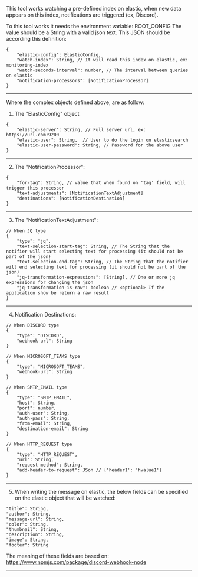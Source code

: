 This tool works watching a pre-defined index on elastic, when new data appears on this index, notifications are triggered (ex, Discord).

To this tool works it needs the environment variable: ROOT_CONFIG
The value should be a String with a valid json text. This JSON should be according this definition:

```
{
    "elastic-config": ElasticConfig,
    "watch-index": String, // It will read this index on elastic, ex: monitoring-index
    "watch-seconds-interval": number, // The interval between queries on elastic
    "notification-processors": [NotificationProcessor]
}
```
---
Where the complex objects defined above, are as follow:
1) The "ElasticConfig" object
```
{
    "elastic-server": String, // Full server url, ex: https://url.com:9200
    "elastic-user": String,  // User to do the login on elasticsearch
    "elastic-user-password": String, // Password for the above user
}
```
---
2) The "NotificationProcessor":
```
{
    "for-tag": String, // value that when found on 'tag' field, will trigger this processor
    "text-adjustments": [NotificationTextAdjustment]
    "destinations": [NotificationDestination]
}
```
---
3) The "NotificationTextAdjustment":
```
// When JQ type
{
    "type": "jq",
    "text-selection-start-tag": String, // The String that the notifier will start selecting text for processing (it should not be part of the json)
    "text-selection-end-tag": String, // The String that the notifier will end selecting text for processing (it should not be part of the json)
    "jq-transformation-expressions": [String], // One or more jq expressions for changing the json
    "jq-transformation-is-raw": boolean // <optional> If the application show be return a raw result
}
```
---
4) Notification Destinations:
```
// When DISCORD type
{
    "type": "DISCORD",
    "webhook-url": String
}
```
```
// When MICROSOFT_TEAMS type
{
    "type": "MICROSOFT_TEAMS",
    "webhook-url": String
}
```
```
// When SMTP_EMAIL type
{
    "type": "SMTP_EMAIL",
    "host": String,
    "port": number,
    "auth-user": String,
    "auth-pass": String,
    "from-email": String,
    "destination-email": String
}
```
```
// When HTTP_REQUEST type
{
    "type": "HTTP_REQUEST",
    "url": String,
    "request-method": String,
    "add-header-to-request": JSon // {'header1': 'hvalue1'}
}
```
---
5) When writing the message on elastic, the below fields can be specified on the elastic object that will be watched:
```
"title": String,
"author": String,
"message-url": String,
"color": String,
"thumbnail": String,
"description": String,
"image": String,
"footer": String
```
The meaning of these fields are based on: https://www.npmjs.com/package/discord-webhook-node

---
